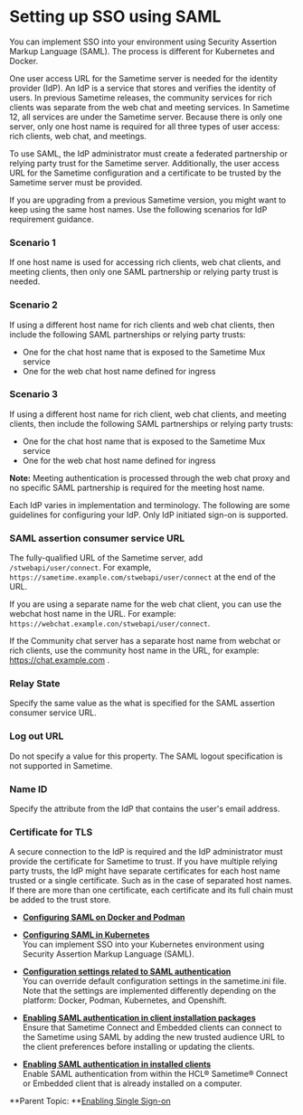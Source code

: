 # Setting up SSO using SAML 

You can implement SSO into your environment using Security Assertion Markup Language \(SAML\). The process is different for Kubernetes and Docker.

One user access URL for the Sametime server is needed for the identity provider \(IdP\). An IdP is a service that stores and verifies the identity of users. In previous Sametime releases, the community services for rich clients was separate from the web chat and meeting services. In Sametime 12, all services are under the Sametime server. Because there is only one server, only one host name is required for all three types of user access: rich clients, web chat, and meetings.

To use SAML, the IdP administrator must create a federated partnership or relying party trust for the Sametime server. Additionally, the user access URL for the Sametime configuration and a certificate to be trusted by the Sametime server must be provided.

If you are upgrading from a previous Sametime version, you might want to keep using the same host names. Use the following scenarios for IdP requirement guidance.

### Scenario 1
If one host name is used for accessing rich clients, web chat clients, and meeting clients, then only one SAML partnership or relying party trust is needed.

### Scenario 2
If using a different host name for rich clients and web chat clients, then include the following SAML partnerships or relying party trusts:

   - One for the chat host name that is exposed to the Sametime Mux service
   - One for the web chat host name defined for ingress

### Scenario 3 
If using a different host name for rich client, web chat clients, and meeting clients, then include the following SAML partnerships or relying party trusts:

   - One for the chat host name that is exposed to the Sametime Mux service
   - One for the web chat host name defined for ingress





**Note:** Meeting authentication is processed through the web chat proxy and no specific SAML partnership is required for the meeting host name.

Each IdP varies in implementation and terminology. The following are some guidelines for configuring your IdP. Only IdP initiated sign-on is supported.

### SAML assertion consumer service URL

The fully-qualified URL of the Sametime server, add `/stwebapi/user/connect`. For example, `https://sametime.example.com/stwebapi/user/connect` at the end of the URL.

If you are using a separate name for the web chat client, you can use the webchat host name in the URL. For example: `https://webchat.example.con/stwebapi/user/connect`.

If the Community chat server has a separate host name from webchat or rich clients, use the community host name in the URL, for example: https://chat.example.com .

### Relay State

Specify the same value as the what is specified for the SAML assertion consumer service URL.

### Log out URL

Do not specify a value for this property. The SAML logout specification is not supported in Sametime.

### Name ID

Specify the attribute from the IdP that contains the user's email address.

### Certificate for TLS

A secure connection to the IdP is required and the IdP administrator must provide the certificate for Sametime to trust. If you have multiple relying party trusts, the IdP might have separate certificates for each host name trusted or a single certificate. Such as in the case of separated host names. If there are more than one certificate, each certificate and its full chain must be added to the trust store.

-   **[Configuring SAML on Docker and Podman](enabling_saml_docker.md)**  

-   **[Configuring SAML in Kubernetes](enabling_saml_kubernetes.md)**  
You can implement SSO into your Kubernetes environment using Security Assertion Markup Language \(SAML\).
-   **[Configuration settings related to SAML authentication](configuring_sso_saml.md)**  
You can override default configuration settings in the sametime.ini file. Note that the settings are implemented differently depending on the platform: Docker, Podman, Kubernetes, and Openshift.
-   **[Enabling SAML authentication in client installation packages](enabling_saml.md)**  
Ensure that Sametime Connect and Embedded clients can connect to the Sametime using SAML by adding the new trusted audience URL to the client preferences before installing or updating the clients.
-   **[Enabling SAML authentication in installed clients](enabling_saml_clients.md)**  
Enable SAML authentication from within the HCL® Sametime® Connect or Embedded client that is already installed on a computer.

**Parent Topic:  **[Enabling Single Sign-on](enabling_sso.md)

